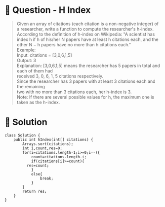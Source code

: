 # :crystal_ball: Question - H Index

> Given an array of citations (each citation is a non-negative integer) of a researcher, write a function to compute the researcher's h-index.  
> According to the definition of h-index on Wikipedia: "A scientist has index h if h of his/her N papers have at least h citations each, and the other N − h papers have no more than h citations each."  
> Example:  
> Input: citations = [3,0,6,1,5]  
> Output: 3   
> Explanation: [3,0,6,1,5] means the researcher has 5 papers in total and each of them had   
>             received 3, 0, 6, 1, 5 citations respectively.   
>            Since the researcher has 3 papers with at least 3 citations each and the remaining   
>             two with no more than 3 citations each, her h-index is 3.  
> Note: If there are several possible values for h, the maximum one is taken as the h-index.  

# :dragon: Solution
```
class Solution {
    public int hIndex(int[] citations) {
        Arrays.sort(citations);
        int i,count,res=0;
        for(i=citations.length-1;i>=0;i--){
            count=citations.length-i;
            if(citations[i]>=count){
          res=count;
            }
            else{
                break;
            }
        }
        return res;
    }
}
```
